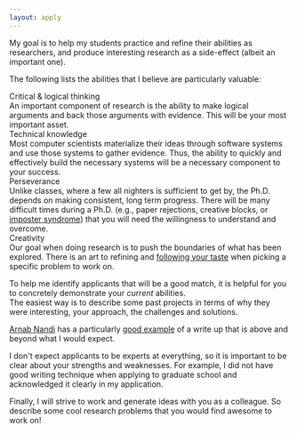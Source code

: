 ```yaml
---
layout: apply
---
```



My goal is to help my students practice and refine their abilities
as researchers, and produce interesting research as a
side-effect (albeit an important one).  

The following lists the abilities that I believe are particularly valuable:

<div class="row skills">
<div class="col-md-3 offset-md-1 stitle">
Critical & logical thinking
</div>
<div class="col-md-8">
An important component of research is the ability to make logical arguments and back those arguments with evidence.  This will be your most important asset.
</div>
</div>

<div class="row skills">
<div class="col-md-3 offset-md-1 stitle">
Technical knowledge
</div>
<div class="col-md-8">
Most computer scientists materialize their ideas through software systems 
and use those systems to gather evidence.  Thus, the ability to quickly and effectively
build the necessary systems will be a necessary component to your success.
</div>
</div>


<div class="row skills">
<div class="col-md-3 offset-md-1 stitle">
Perseverance
</div>
<div class="col-md-8">
Unlike classes, where a few all nighters is sufficient to get by, the Ph.D.
depends on making consistent, long term progress.  There will be many difficult times during
a Ph.D. (e.g., paper rejections, creative blocks, or <a href="https://hbr.org/2008/05/overcoming-imposter-syndrome/">imposter syndrome</a>) 
that you will need the willingness to understand and overcome.
</div>
</div>


<div class="row skills">
<div class="col-md-3 offset-md-1 stitle">
Creativity
</div>
<div class="col-md-8">
Our goal when doing research is to push the boundaries of what has been explored.  
There is an art to refining and <a href="https://vimeo.com/85040589">following your taste</a>
when picking a specific problem to work on.
</div>
</div>



To help me identify applicants that will be a good match, it is 
helpful for you to concretely demonstrate your <i>current</i> abilities.  
The easiest way is to describe some past projects
in terms of why they were interesting, your approach, the challenges and solutions.

<a href="http://www.arnab.org">Arnab Nandi</a>
has a particularly 
<a href="http://arnab.org/blog/so-i-suck-24-automating-card-games-using-opencv-and-python">good example</a>
of a write up that is above and beyond what I would expect.

I don't expect applicants to be experts at everything, so it is important to be clear about
your strengths and weaknesses.  For example,  I did not have 
good writing technique when applying to graduate school and acknowledged it clearly
in my application.

Finally, I will strive to work and generate ideas with you as a colleague.  So
describe some cool research problems that you would find awesome to work on!

